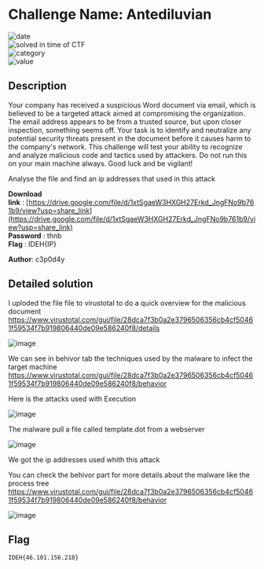 # Challenge Name: Antediluvian


![date](https://img.shields.io/badge/date-26.02.2023-brightgreen.svg)  
![solved in time of CTF](https://img.shields.io/badge/solved-in%20time%20of%20CTF-brightgreen.svg)   
![category](https://img.shields.io/badge/category-DFIR-blueviolet.svg)   
![value](https://img.shields.io/badge/value-50-blue.svg)  


## Description

Your company has received a suspicious Word document via email, which is believed to be a targeted attack aimed at compromising the organization. The email address appears to be from a trusted source, but upon closer inspection, something seems off. Your task is to identify and neutralize any potential security threats present in the document before it causes harm to the company's network. This challenge will test your ability to recognize and analyze malicious code and tactics used by attackers. Do not run this on your main machine always. Good luck and be vigilant!

Analyse the file and find an ip addresses that used in this attack

**Download link** : [https://drive.google.com/file/d/1xtSgaeW3HXGH27Erkd_JngFNo9b761b9/view?usp=share_link](https://drive.google.com/file/d/1xtSgaeW3HXGH27Erkd_JngFNo9b761b9/view?usp=share_link)  
**Password** : thnb  
**Flag** : IDEH{IP}  

**Author**: c3p0d4y 

## Detailed solution 

I uploded the file file to virustotal to do a quick overview for the malicious document https://www.virustotal.com/gui/file/28dca7f3b0a2e3796506356cb4cf50461f59534f7b919806440de09e586240f8/details

![image](https://user-images.githubusercontent.com/72421091/221600040-cee73b83-9943-449d-ab20-061857b91865.png)


We can see in behivor tab the techniques used by the malware to infect the target machine https://www.virustotal.com/gui/file/28dca7f3b0a2e3796506356cb4cf50461f59534f7b919806440de09e586240f8/behavior

Here is the attacks used with Execution 

![image](https://user-images.githubusercontent.com/72421091/221599443-dd1151ed-fe33-49f9-b261-7deb30b77458.png)

The malware pull a file called template.dot from a webserver 

![image](https://user-images.githubusercontent.com/72421091/221601014-19de0030-295d-44ac-8d58-e7b6923c31f3.png) 

We got the ip addresses used whith this attack 

You can check the behivor part for more details about the malware like the process tree https://www.virustotal.com/gui/file/28dca7f3b0a2e3796506356cb4cf50461f59534f7b919806440de09e586240f8/behavior

![image](https://user-images.githubusercontent.com/72421091/221601854-8af42eef-236c-4f2c-b25d-e9b5be991fc3.png)

## Flag

```
IDEH{46.101.156.218}
```
